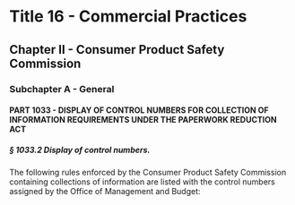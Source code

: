 
# Title 16 - Commercial Practices
## Chapter II - Consumer Product Safety Commission
### Subchapter A - General
#### PART 1033 - DISPLAY OF CONTROL NUMBERS FOR COLLECTION OF INFORMATION REQUIREMENTS UNDER THE PAPERWORK REDUCTION ACT
##### § 1033.2 Display of control numbers.

The following rules enforced by the Consumer Product Safety Commission containing collections of information are listed with the control numbers assigned by the Office of Management and Budget:
